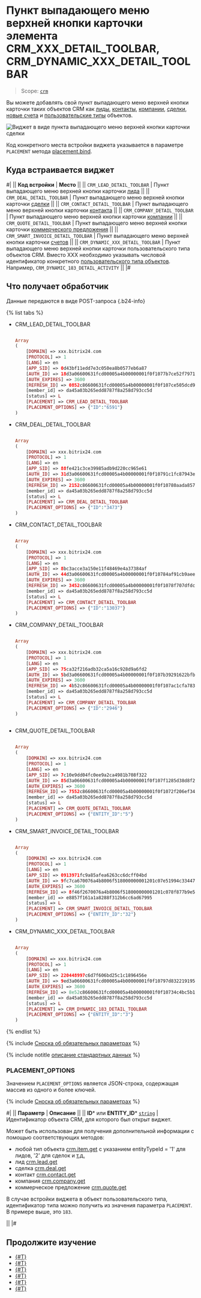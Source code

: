 # Пункт выпадающего меню верхней кнопки карточки элемента CRM_XXX_DETAIL_TOOLBAR, CRM_DYNAMIC_XXX_DETAIL_TOOLBAR

> Scope: [`crm`](../../scopes/permissions.md)

Вы можете добавлять свой пункт выпадающего меню верхней кнопки карточки таких объектов CRM как [лиды](../../crm/leads/), [контакты](../../crm/contacts/), [компании](../../crm/companies/), [сделки](../../crm/deals/), [новые счета](../../crm/smart-invoice/) и [пользовательские типы](../../crm/universal/) объектов.

![Виджет в виде пункта выпадающего меню верхней кнопки карточки сделки](./_images/CRM_DEAL_DETAIL_TOOLBAR.png "Виджет в виде пункта выпадающего меню верхней кнопки карточки сделки")

Код конкретного места встройки виджета указывается в параметре `PLACEMENT` метода [placement.bind](../placement-bind.md).

## Куда встраивается виджет

#|
|| **Код встройки** | **Место** ||
|| `CRM_LEAD_DETAIL_TOOLBAR` | Пункт выпадающего меню верхней кнопки карточки [лида](../../crm/leads/) ||
|| `CRM_DEAL_DETAIL_TOOLBAR` | Пункт выпадающего меню верхней кнопки карточки [сделки](../../crm/deals/) ||
|| `CRM_CONTACT_DETAIL_TOOLBAR` | Пункт выпадающего меню верхней кнопки карточки [контакта](../../crm/contacts/) ||
|| `CRM_COMPANY_DETAIL_TOOLBAR` | Пункт выпадающего меню верхней кнопки карточки [компании](../../crm/companies/) ||
|| `CRM_QUOTE_DETAIL_TOOLBAR` | Пункт выпадающего меню верхней кнопки карточки [коммерческого предложения](../../crm/quote/) ||
|| `CRM_SMART_INVOICE_DETAIL_TOOLBAR` | Пункт выпадающего меню верхней кнопки карточки [счетов](../../crm/smart-invoice/) ||
|| `CRM_DYNAMIC_XXX_DETAIL_TOOLBAR` | Пункт выпадающего меню верхней кнопки карточки пользовательского типа объектов CRM. Вместо XXX необходимо указывать числовой идентификатор конкретного [пользовательского типа объектов](../../crm/universal/). Например, `CRM_DYNAMIC_183_DETAIL_ACTIVITY` ||
|#

## Что получает обработчик

Данные передаются в виде POST-запроса {.b24-info}

{% list tabs %}

- CRM_LEAD_DETAIL_TOOLBAR

    ```php

    Array
    (
        [DOMAIN] => xxx.bitrix24.com
        [PROTOCOL] => 1
        [LANG] => en
        [APP_SID] => 0d43bf11edd7e3c050ea8b0577eb6a87
        [AUTH_ID] => 18d3a06600631fcd00005a4b00000001f0f1077b7ce52f79713d82c4bc9960bcf4b598
        [AUTH_EXPIRES] => 3600
        [REFRESH_ID] => 0852c86600631fcd00005a4b00000001f0f107ce505dcd9306e0eb55ad77df1d2b2f16
        [member_id] => da45a03b265edd8787f8a258d793cc5d
        [status] => L
        [PLACEMENT] => CRM_LEAD_DETAIL_TOOLBAR
        [PLACEMENT_OPTIONS] => {"ID":"6591"}
    )

    ```

- CRM_DEAL_DETAIL_TOOLBAR

    ```php

    Array
    (
        [DOMAIN] => xxx.bitrix24.com
        [PROTOCOL] => 1
        [LANG] => en
        [APP_SID] => 88fe421c3ce39985adb9d220cc965e61
        [AUTH_ID] => 31d3a06600631fcd00005a4b00000001f0f10791c1fc87943e62dc8a28210b56b2af87
        [AUTH_EXPIRES] => 3600
        [REFRESH_ID] => 2152c86600631fcd00005a4b00000001f0f10780aada857e86212d3a73281c74525ccd
        [member_id] => da45a03b265edd8787f8a258d793cc5d
        [status] => L
        [PLACEMENT] => CRM_DEAL_DETAIL_TOOLBAR
        [PLACEMENT_OPTIONS] => {"ID":"3473"}
    )

    ```

- CRM_CONTACT_DETAIL_TOOLBAR

    ```php

    Array
    (
        [DOMAIN] => xxx.bitrix24.com
        [PROTOCOL] => 1
        [LANG] => en
        [APP_SID] => 8bc3acce3a150e11f48469e4a37384af
        [AUTH_ID] => 44d3a06600631fcd00005a4b00000001f0f10784af91cb9aeebddf2b1822776d4e7a9e
        [AUTH_EXPIRES] => 3600
        [REFRESH_ID] => 3452c86600631fcd00005a4b00000001f0f1078f707dfdc8c4b9830929c565294f37b0
        [member_id] => da45a03b265edd8787f8a258d793cc5d
        [status] => L
        [PLACEMENT] => CRM_CONTACT_DETAIL_TOOLBAR
        [PLACEMENT_OPTIONS] => {"ID":"13037"}
    )

    ```

- CRM_COMPANY_DETAIL_TOOLBAR

    ```php

    Array
    (
        [DOMAIN] => xxx.bitrix24.com
        [PROTOCOL] => 1
        [LANG] => en
        [APP_SID] => 75ca32f216adb32ca5a16c928d9a6fd2
        [AUTH_ID] => 5bd3a06600631fcd00005a4b00000001f0f107b39291622bfbbc6a0c75eeadb4ef65ea
        [AUTH_EXPIRES] => 3600
        [REFRESH_ID] => 4b52c86600631fcd00005a4b00000001f0f107ac1cfa783b59df28b087eead8d49b869
        [member_id] => da45a03b265edd8787f8a258d793cc5d
        [status] => L
        [PLACEMENT] => CRM_COMPANY_DETAIL_TOOLBAR
        [PLACEMENT_OPTIONS] => {"ID":"2946"}
    )
        
    ```

- CRM_QUOTE_DETAIL_TOOLBAR

    ```php

    Array
    (
        [DOMAIN] => xxx.bitrix24.com
        [PROTOCOL] => 1
        [LANG] => en
        [APP_SID] => 7c10e9dd04fc0ee9a2ca4981b708f322
        [AUTH_ID] => 85d3a06600631fcd00005a4b00000001f0f107f1285d38d8f287a126f7fd9d42ab87fb
        [AUTH_EXPIRES] => 3600
        [REFRESH_ID] => 7552c86600631fcd00005a4b00000001f0f1072f206ef3499d9fb87f5d9a575a78186a
        [member_id] => da45a03b265edd8787f8a258d793cc5d
        [status] => L
        [PLACEMENT] => CRM_QUOTE_DETAIL_TOOLBAR
        [PLACEMENT_OPTIONS] => {"ENTITY_ID":"5"}
    )
    
    ```

- CRM_SMART_INVOICE_DETAIL_TOOLBAR

    ```php

    Array
    (
        [DOMAIN] => xxx.bitrix24.com
        [PROTOCOL] => 1
        [LANG] => en
        [APP_SID] => 0913971fc9a85afea6263cc6dcff04bd
        [AUTH_ID] => 9fc7ca670076a4b8006f518000000001201c07e51994c33447f80190049359e6d29a0c
        [AUTH_EXPIRES] => 3600
        [REFRESH_ID] => 8f46f2670076a4b8006f518000000001201c078f877b9e542e35eeeca4c284d2fd976a
        [member_id] => e8857f161a1a8288f312b6cc6ad67995
        [status] => L
        [PLACEMENT] => CRM_SMART_INVOICE_DETAIL_TOOLBAR
        [PLACEMENT_OPTIONS] => {"ENTITY_ID":"32"}
    )
    
    ```

- CRM_DYNAMIC_XXX_DETAIL_TOOLBAR

    ```php

    Array
    (
        [DOMAIN] => xxx.bitrix24.com
        [PROTOCOL] => 1
        [LANG] => en
        [APP_SID] => 220448997c6d7f606bd25c1c1896456e
        [AUTH_ID] => 9ed3a06600631fcd00005a4b00000001f0f10797d8322191958e46f791643a1f7cb06f
        [AUTH_EXPIRES] => 3600
        [REFRESH_ID] => 8e52c86600631fcd00005a4b00000001f0f10734c4bc5b1f7ad2eca54b546ef12a2bf9
        [member_id] => da45a03b265edd8787f8a258d793cc5d
        [status] => L
        [PLACEMENT] => CRM_DYNAMIC_183_DETAIL_TOOLBAR
        [PLACEMENT_OPTIONS] => {"ENTITY_ID":"3"}
    )
    
    ```

{% endlist %}

{% include [Сноска об обязательных параметрах](../../../_includes/required.md) %}

{% include notitle [описание стандартных данных](../_includes/widget_data.md) %}

### PLACEMENT_OPTIONS

Значением `PLACEMENT_OPTIONS` является JSON-строка, содержащая массив из одного и более ключей.

{% include [Сноска об обязательных параметрах](../../../_includes/required.md) %}

#|
|| **Параметр** | **Описание** ||
|| **ID*** или **ENTITY_ID***
[`string`](../../data-types.md) | Идентификатор объекта CRM, для которого был открыт виджет.

Может быть использован для получения дополнительной информации с помощью соответствующих методов:

- любой тип объекта [crm.item.get](../../crm/universal/crm-item-get.md) с указанием entityTypeId = '1' для лидов, '2' для сделок и [т.д.](../../crm/data-types.md#object_type)
- лид [crm.lead.get](../../crm/leads/crm-lead-get.md)
- сделка [crm.deal.get](../../crm/deals/crm-deal-get.md)
- контакт [crm.contact.get](../../crm/contacts/crm-contact-get.md)
- компания [crm.company.get](../../crm/companies/crm-company-get.md)
- коммерческое предложение [crm.quote.get](../../crm/quote/crm-quote-get.md)

В случае встройки виджета в объект пользовательского типа, идентификатор типа можно получить из значения параметра `PLACEMENT`. В примере выше, это `183`.

||
|#

## Продолжите изучение

- [{#T}](../placement-bind.md)
- [{#T}](../ui-interaction/index.md)
- [{#T}](../ui-interaction/crm-card.md)
- [{#T}](../../interactivity/index.md)
- [{#T}](../open-application.md)
- [{#T}](../open-path.md)